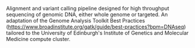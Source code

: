 Alignment and variant calling pipeline designed for high throughput sequencing of genomic DNA, either whole genome or targeted. An adaptation of the Genome Analysis Toolkit Best Practices (https://www.broadinstitute.org/gatk/guide/best-practices?bpm=DNAseq) tailored to the University of Edinburgh's Institute of Genetics and Molecular Medicine compute cluster.
